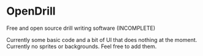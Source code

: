 # OpenDrill
Free and open source drill writing software (INCOMPLETE)

Currently some basic code and a bit of UI that does nothing at the moment. Currently no sprites or backgrounds. Feel free to add them. 
